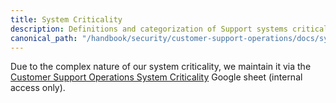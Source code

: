 ```yaml
---
title: System Criticality
description: Definitions and categorization of Support systems criticality
canonical_path: "/handbook/security/customer-support-operations/docs/system_criticality"
---
```


Due to the complex nature of our system criticality, we maintain it via the [Customer Support Operations System Criticality](https://docs.google.com/spreadsheets/d/1ERaPmkcpXlDQo7f7ROsIbyEcM4U03-5xWsKLp9vKOcE/edit?usp=sharing) Google sheet (internal access only).
